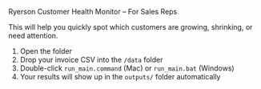 Ryerson Customer Health Monitor – For Sales Reps

This will help you quickly spot which customers are growing, shrinking, or need attention.

1. Open the folder
2. Drop your invoice CSV into the `/data` folder
3. Double-click `run_main.command` (Mac) or `run_main.bat` (Windows)
4. Your results will show up in the `outputs/` folder automatically